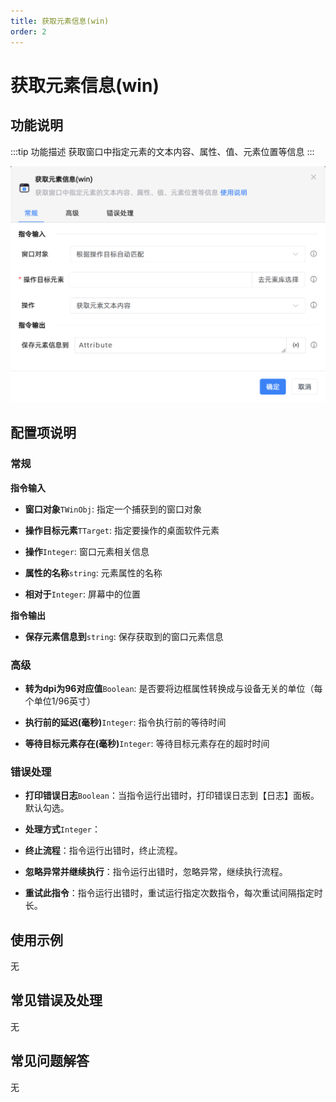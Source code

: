 ```yaml
---
title: 获取元素信息(win)
order: 2
---
```


# 获取元素信息(win)

## 功能说明

:::tip 功能描述
获取窗口中指定元素的文本内容、属性、值、元素位置等信息
:::

![获取元素信息(win)](../../../assets/获取元素信息(win)_command.png)

## 配置项说明

### 常规

**指令输入**

- **窗口对象**`TWinObj`: 指定一个捕获到的窗口对象

- **操作目标元素**`TTarget`: 指定要操作的桌面软件元素

- **操作**`Integer`: 窗口元素相关信息

- **属性的名称**`string`: 元素属性的名称

- **相对于**`Integer`: 屏幕中的位置


**指令输出**

- **保存元素信息到**`string`: 保存获取到的窗口元素信息

### 高级

- **转为dpi为96对应值**`Boolean`: 是否要将边框属性转换成与设备无关的单位（每个单位1/96英寸）

- **执行前的延迟(毫秒)**`Integer`: 指令执行前的等待时间

- **等待目标元素存在(毫秒)**`Integer`: 等待目标元素存在的超时时间

### 错误处理

- **打印错误日志**`Boolean`：当指令运行出错时，打印错误日志到【日志】面板。默认勾选。

- **处理方式**`Integer`：

 - **终止流程**：指令运行出错时，终止流程。

 - **忽略异常并继续执行**：指令运行出错时，忽略异常，继续执行流程。

 - **重试此指令**：指令运行出错时，重试运行指定次数指令，每次重试间隔指定时长。

## 使用示例
无

## 常见错误及处理

无

## 常见问题解答

无

